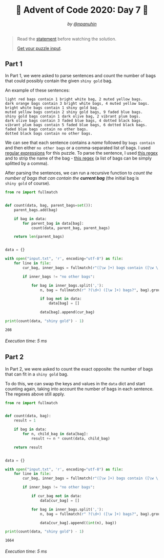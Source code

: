 <h1 align="center">🎄 Advent of Code 2020: Day 7 🎄</h1>
<h6 align="center">by <a href="https://github.com/npanuhin">@npanuhin</a></h6>

> Read the [statement](https://adventofcode.com/2020/day/7 "Visit adventofcode.com/2020/day/7") before watching the solution.
>
> [Get your puzzle input](https://adventofcode.com/2020/day/7/input "Open adventofcode.com/2020/day/7/input").


## Part 1

In Part 1, we were asked to parse sentences and count the number of bags that could possibly contain the given `shiny gold` bag.

An example of these sentences:
```
light red bags contain 1 bright white bag, 2 muted yellow bags.
dark orange bags contain 3 bright white bags, 4 muted yellow bags.
bright white bags contain 1 shiny gold bag.
muted yellow bags contain 2 shiny gold bags, 9 faded blue bags.
shiny gold bags contain 1 dark olive bag, 2 vibrant plum bags.
dark olive bags contain 3 faded blue bags, 4 dotted black bags.
vibrant plum bags contain 5 faded blue bags, 6 dotted black bags.
faded blue bags contain no other bags.
dotted black bags contain no other bags.
```

We can see that each sentence contains a *name* followed by `bags contain` and then either `no other bags` or a comma-separated list of bags. I used [regular expressions](https://en.wikipedia.org/wiki/Regular_expression "Visit wikipedia.org/Regular_expression") for this puzzle. To parse the sentence, I used [this regex](https://regex101.com/r/2O46M8/1) and to strip the name of the bag - [this regex](https://regex101.com/r/vvHX0M/1) (a list of bags can be simply splitted by a comma).

After parsing the sentences, we can run a recursive function to *count the number of bags that can contain the **current bag*** (the initial bag is `shiny gold` of course).

<!-- Execute code: "part1.py" -->
```python
from re import fullmatch


def count(data, bag, parent_bags=set()):
    parent_bags.add(bag)

    if bag in data:
        for parent_bag in data[bag]:
            count(data, parent_bag, parent_bags)

    return len(parent_bags)


data = {}

with open("input.txt", 'r', encoding="utf-8") as file:
    for line in file:
        cur_bag, inner_bags = fullmatch(r"([\w ]+) bags contain ([\w \,]+)\.", line.strip()).groups()

        if inner_bags != "no other bags":

            for bag in inner_bags.split(','):
                n, bag = fullmatch(r" ?(\d+) ([\w ]+) bags?", bag).groups()

                if bag not in data:
                    data[bag] = []

                data[bag].append(cur_bag)

print(count(data, "shiny gold") - 1)
```
```
208
```
###### Execution time: 5 ms

## Part 2

In Part 2, we were asked to count the exact opposite: the number of bags that can fit in a `shiny gold` bag.

To do this, we can swap the keys and values in the `data` dict and start counting again, taking into account the number of bags in each sentence. The regexes above still apply.

<!-- Execute code: "part2.py" -->
```python
from re import fullmatch


def count(data, bag):
    result = 1

    if bag in data:
        for n, child_bag in data[bag]:
            result += n * count(data, child_bag)

    return result


data = {}

with open("input.txt", 'r', encoding="utf-8") as file:
    for line in file:
        cur_bag, inner_bags = fullmatch(r"([\w ]+) bags contain ([\w \,]+)\.", line.strip()).groups()

        if inner_bags != "no other bags":

            if cur_bag not in data:
                data[cur_bag] = []

            for bag in inner_bags.split(','):
                n, bag = fullmatch(r" ?(\d+) ([\w ]+) bags?", bag).groups()

                data[cur_bag].append((int(n), bag))

print(count(data, "shiny gold") - 1)
```
```
1664
```
###### Execution time: 5 ms
